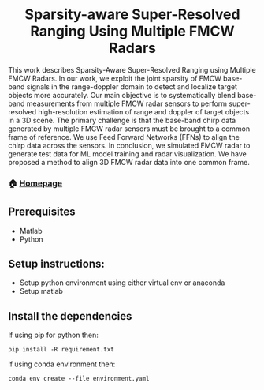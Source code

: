 <h1 align="center"> Sparsity-aware Super-Resolved Ranging Using Multiple FMCW Radars</h1>

This work describes Sparsity-Aware Super-Resolved Ranging using Multiple FMCW Radars. In our work, we exploit the joint sparsity of FMCW base-band signals in the range-doppler domain to detect and localize target objects more accurately. Our main objective is to systematically blend base-band measurements from multiple FMCW radar sensors to perform super-resolved high-resolution estimation of range and doppler of target objects in a 3D scene. The primary challenge is that the base-band chirp data generated by multiple FMCW radar sensors must be brought to a common frame of reference. We use Feed Forward Networks (FFNs) to align the chirp data across the sensors. In conclusion, we simulated FMCW radar to generate test data for ML model training and radar visualization. We have proposed a method to align 3D FMCW radar data into one common frame. 


### 🏠 [Homepage](https://github.com/ayu023ban/btp_project#readme)


## Prerequisites
- Matlab
- Python


## Setup instructions:
- Setup python environment using either virtual env or anaconda
- Setup matlab

## Install the dependencies
If using pip for python then:
```
pip install -R requirement.txt
```

if using conda environment then:
```
conda env create --file environment.yaml
```